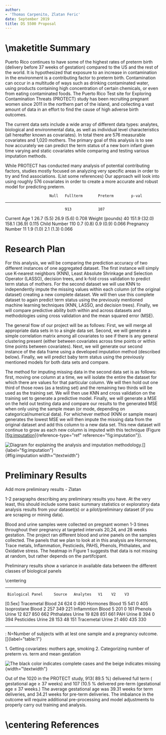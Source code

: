 ```yaml
---
author:
- 'Thomas Carpenito, Zlatan Feric'
date: September 2019
title: DS 5500 Proposal
---
```


\maketitle
Summary
=======

Puerto Rico continues to have some of the highest rates of preterm birth
(delivery before 37 weeks of gestation) compared to the US and the rest
of the world. It is hypothesized that exposure to an increase in
contamination in the environment is a contributing factor to preterm
birth. Contamination can occur in a multitude of ways such as drinking
contaminated water, using products containing high concentration of
certain chemicals, or even from eating contaminated foods. The Puerto
Rico Test site for Exploring Contamination Threats (PROTECT) study has
been recruiting pregnant women since 2011 in the northern part of the
island, and collecting a vast amount of data in an effort to find the
cause of high adverse birth outcomes.

The current data sets include a wide array of different data types:
analytes, biological and environmental data, as well as individual level
characteristics (all hereafter known as covariates). In total there are
576 measurable covariates and 1,020 mothers. The primary goal of this
analysis is to see how accurately we can predict the term status of a
new born infant given time varying and static covariates while comparing
and testing various imputation methods.

While PROTECT has conducted many analysis of potential contributing
factors, studies mostly focused on analyzing very specific areas in
order to try and find associations. (List some references) Our approach
will look into using roughly 576 covariates in order to create a more
accurate and robust model for predicting preterm.

                        Null   Fullterm       Preterm        p-val
  ------------------ -- ------ -------------- -------------- -------
                               913            107            
  Current Age           1      26.7 (5.5)     26.9 (5.6)     0.708
  Weight (pounds)       40     151.9 (32.0)   158.1 (36.9)   0.115
  Child Number          110    0.7 (0.8)      0.9 (0.9)      0.066
  Pregnancy Number      11     1.9 (1.0)      2.1 (1.3)      0.066

Research Plan
=============

For this analysis, we will be comparing the prediction accuracy of two
different instances of one aggregated dataset. The first instance will
simply use K-nearest neighbors (KNN), Least Absolute Shrinkage and
Selection Operator (LASSO), decision trees, and k-fold cross validation
to predict term status of mothers. For the second dataset we will use
KNN to independently impute the missing values within each column (of
the original dataset) creating a new complete dataset. We will then use
this complete dataset to again predict term status using the previously
mentioned machine learning techniques (KNN, LASSO, and decision trees).
Finally, we will compare predictive ability both within and across
datasets and methodologies using cross validation and the mean squared
error (MSE).

The general flow of our project will be as follows: First, we will merge
all appropriate data sets in to a single data set. Second, we will
generate a simple correlation matrix among all covariates to see if
there is any general clustering present (either between covariates
across time points or within time points between covariates). Next, we
will generate our second instance of the data frame using a developed
imputation method (described below). Finally, we will predict baby term
status using the previously mentioned models for both data sets and
compare.

The method for imputing missing data in the second data set is as
follows: first, moving one column at a time, we will isolate the entire
the dataset for which there are values for that particular column. We
will then hold out one third of those rows (as a testing set) and the
remaining two thirds will be used as the training set. We will then use
KNN and cross validation on the training set to generate a predictive
model. Finally, we will generate a MSE on the held out testing data and
compare our results to the generated MSE when only using the sample mean
(or mode, depending on categorical/numerical data). For whichever method
(KNN or sample mean) generates the lowest MSE we will then impute the
missing data from the original dataset and add this column to a new data
set. This new dataset will continue to grow as each new column is
imputed with this technique (Figure
[\[fig:imputation\]](#fig:imputation){reference-type="ref"
reference="fig:imputation"}).

![Diagram for explaining the analysis and imputation
methodology.[]{label="fig:imputation"}](figures/imputation.png){#fig:imputation
width="\textwidth"}

Preliminary Results
===================

Add more preliminary results - Zlatan

1-2 paragraphs describing any preliminary results you have. At the very
least, this should include some basic summary statistics or exploratory
data analysis results from your dataset(s) or a pilot/preliminary
dataset (if you are scraping or mining data).

Blood and urine samples were collected on pregnant women 1-3 times
throughout their pregnancy at targeted intervals 20,24, and 28 weeks
gestation. The project ran different blood and urine panels on the
samples collected. The panels that we plan to look at in this analysis
are Hormones, Trace metals, Inflammation, Pesticieds, PAHS, Phenols,
Phthalates, and Oxidative stress. The heatmap in Figure 1 suggests that
data is not missing at random, but rather depends on the partifcipant.

Preliminary results show a variance in available data between the
different classes of biological panels

\centering
  ---------------------- -------- ---------- ----- ----- -----
     Biological Panel     Source   Analytes   V1    V2    V3
   \[0.5ex\] Tracemetal   Blood       24      624    0    490
         Hormones         Blood       15      541    0    405
       Isoprostane        Blood       2       257   349   221
       Inflammtion        Blood       5       201    0    161
         Phenols          Urine       12      827   850   662
        Phthalates        Urine       19      828   851   661
           PAH            Urine       8       394    0    394
        Pesticides        Urine       28      153   48    151
        Tracemetal        Urine       21      460   435   330
  ---------------------- -------- ---------- ----- ----- -----

  : N=Number of subjects with at lest one sample and a pregnancy
  outcome.[]{label="table:1"}

1\. Getting covariates: mothers age, smoking 2. Categorizing number of
preterm vs. term and mean gestation

![The black color indicates complete cases and the beige indicates
missing](figures/missingdata.png){width="\textwidth"}

Out of the 1020 in the PROTECT study, 913( 89.5 $\%$) delivered full
term ( gestational age $\geq$ 37 weeks) and 107 (10.5 $\%$ delivered
pre-term (gestational age $\le$ 37 weeks.) The average gestational age
was 39.31 weeks for term deliveries, and 34.21 weeks for pre-term
deliveries. The imbalance in the outcome will require additional
pre-processing and model adjustments to properly carry out training and
analysis.

\centering
References
==========
